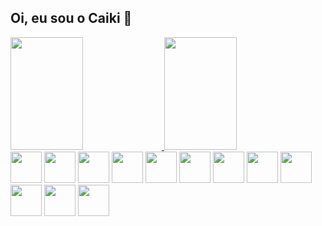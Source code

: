 ## Oi, eu sou o Caiki 👋
<div>
  <a href="https://github.com/C41K1">
  <img height="180em" width="48%" src="https://github-readme-stats.vercel.app/api?username=C41K1&rank_icon=percentile&locale=pt-br&show_icons=true&hide=stars&theme=github_dark&include_all_commits=true&count_private=true&hide_border=true">
  <img height="180em" width="48%" src="https://github-readme-stats.vercel.app/api/top-langs/?username=C41K1&locale=pt-br&theme=github_dark&langs_count=7&layout=compact&hide_border=true">
</div>
<div style="display: inline-block">
  <img height="50" src="https://cdn.jsdelivr.net/gh/devicons/devicon@latest/icons/c/c-original.svg" />
  <img height="50" src="https://cdn.jsdelivr.net/gh/devicons/devicon@latest/icons/java/java-original.svg" />
  <img height="50" src="https://cdn.jsdelivr.net/gh/devicons/devicon@latest/icons/python/python-original.svg" />
  <img height="50" src="https://cdn.jsdelivr.net/gh/devicons/devicon@latest/icons/javascript/javascript-original.svg" />
  <img height="50" src="https://cdn.jsdelivr.net/gh/devicons/devicon@latest/icons/typescript/typescript-original.svg" />
  <img height="50" src="https://cdn.jsdelivr.net/gh/devicons/devicon@latest/icons/react/react-original.svg" />
  <img height="50" src="https://cdn.jsdelivr.net/gh/devicons/devicon@latest/icons/nextjs/nextjs-original.svg" />
  <img height="50" src="https://cdn.jsdelivr.net/gh/devicons/devicon@latest/icons/tailwindcss/tailwindcss-original.svg" />
  <img height="50" src="https://seeklogo.com/images/E/expo-go-app-logo-BBBE394CB8-seeklogo.com.png" />
  <img height="50" src="https://cdn.jsdelivr.net/gh/devicons/devicon@latest/icons/nestjs/nestjs-original.svg" />
  <img height="50" src="https://cdn.jsdelivr.net/gh/devicons/devicon@latest/icons/prisma/prisma-original.svg" />
  <img height="50" src="https://cdn.jsdelivr.net/gh/devicons/devicon@latest/icons/postgresql/postgresql-original.svg" />

</div>
<!--
**C41K1/C41K1** is a ✨ _special_ ✨ repository because its `README.md` (this file) appears on your GitHub profile.

Here are some ideas to get you started:

- 🔭 I’m currently working on ...
- 🌱 I’m currently learning ...
- 👯 I’m looking to collaborate on ...
- 🤔 I’m looking for help with ...
- 💬 Ask me about ...
- 📫 How to reach me: ...
- 😄 Pronouns: ...
- ⚡ Fun fact: ...
-->
